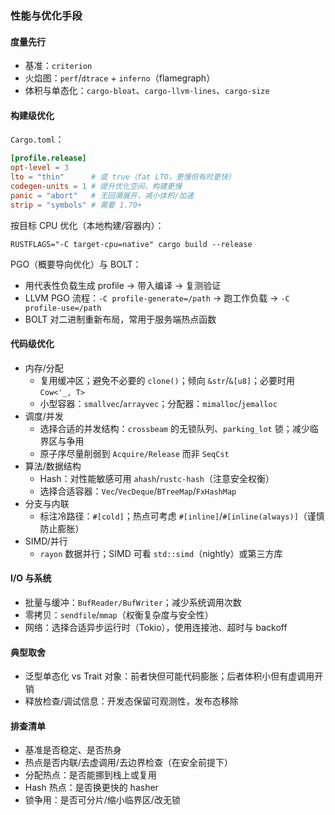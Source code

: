 ### 性能与优化手段

#### 度量先行

- 基准：`criterion`
- 火焰图：`perf`/`dtrace` + `inferno`（flamegraph）
- 体积与单态化：`cargo-bloat`、`cargo-llvm-lines`、`cargo-size`

#### 构建级优化

`Cargo.toml`：

```toml
[profile.release]
opt-level = 3
lto = "thin"      # 或 true（fat LTO，更慢但有时更快）
codegen-units = 1 # 提升优化空间，构建更慢
panic = "abort"   # 无回溯展开，减小体积/加速
strip = "symbols" # 需要 1.70+
```

按目标 CPU 优化（本地构建/容器内）：

```
RUSTFLAGS="-C target-cpu=native" cargo build --release
```

PGO（概要导向优化）与 BOLT：

- 用代表性负载生成 profile -> 带入编译 -> 复测验证
- LLVM PGO 流程：`-C profile-generate=/path` -> 跑工作负载 -> `-C profile-use=/path`
- BOLT 对二进制重新布局，常用于服务端热点函数

#### 代码级优化

- 内存/分配
  - 复用缓冲区；避免不必要的 `clone()`；倾向 `&str`/`&[u8]`；必要时用 `Cow<'_, T>`
  - 小型容器：`smallvec`/`arrayvec`；分配器：`mimalloc`/`jemalloc`
- 调度/并发
  - 选择合适的并发结构：`crossbeam` 的无锁队列、`parking_lot` 锁；减少临界区与争用
  - 原子序尽量削弱到 `Acquire/Release` 而非 `SeqCst`
- 算法/数据结构
  - Hash：对性能敏感可用 `ahash`/`rustc-hash`（注意安全权衡）
  - 选择合适容器：`Vec`/`VecDeque`/`BTreeMap`/`FxHashMap`
- 分支与内联
  - 标注冷路径：`#[cold]`；热点可考虑 `#[inline]`/`#[inline(always)]`（谨慎防止膨胀）
- SIMD/并行
  - `rayon` 数据并行；SIMD 可看 `std::simd`（nightly）或第三方库

#### I/O 与系统

- 批量与缓冲：`BufReader/BufWriter`；减少系统调用次数
- 零拷贝：`sendfile`/`mmap`（权衡复杂度与安全性）
- 网络：选择合适异步运行时（Tokio），使用连接池、超时与 backoff

#### 典型取舍

- 泛型单态化 vs Trait 对象：前者快但可能代码膨胀；后者体积小但有虚调用开销
- 释放检查/调试信息：开发态保留可观测性，发布态移除

#### 排查清单

- 基准是否稳定、是否热身
- 热点是否内联/去虚调用/去边界检查（在安全前提下）
- 分配热点：是否能挪到栈上或复用
- Hash 热点：是否换更快的 hasher
- 锁争用：是否可分片/缩小临界区/改无锁

